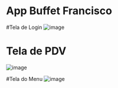 # App Buffet Francisco

#Tela de Login
![image](https://github.com/silvioflorentino/appBuffetFrancisco/assets/28194425/92ede21c-a308-4bc2-af9e-02fcfe567ed1)

# Tela de PDV
![image](https://github.com/silvioflorentino/appBuffetFrancisco/assets/28194425/6a1f5bf2-049e-4bfb-a235-ae05b10da11a)

#Tela do Menu
![image](https://github.com/silvioflorentino/appBuffetFrancisco/assets/28194425/3bd6d650-4772-4b7e-a2e7-b4911029c9b8)


